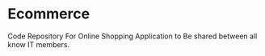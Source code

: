 # Ecommerce
Code Repository For Online Shopping Application to Be shared between all know IT members.
